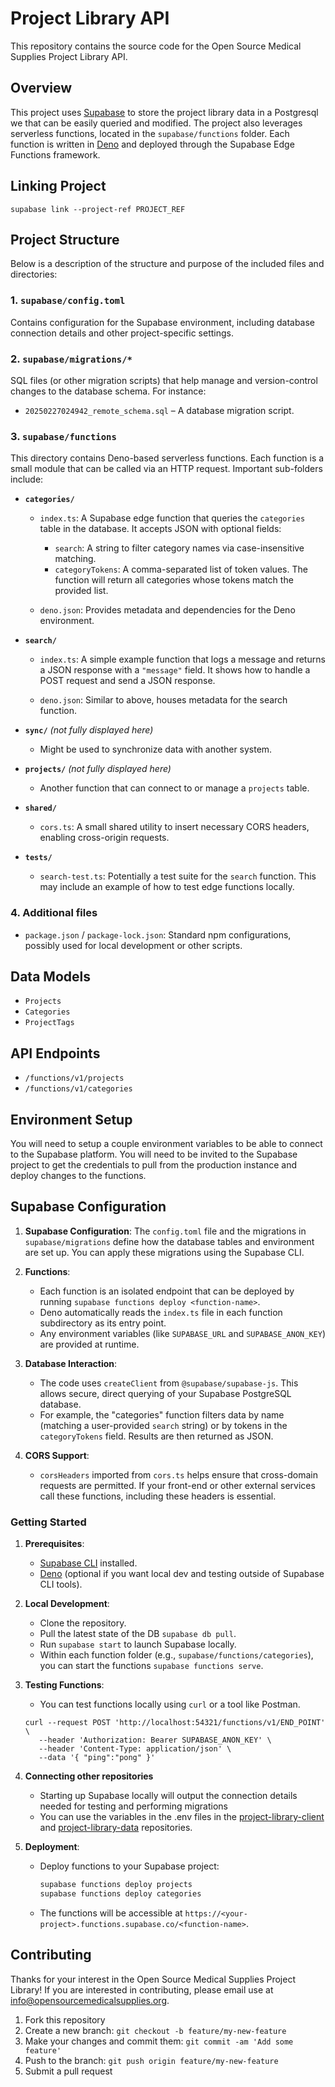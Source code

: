 # Project Library API

This repository contains the source code for the Open Source Medical Supplies Project Library API.

## Overview

This project uses [Supabase](https://supabase.com/) to store the project library data in a Postgresql we that can be easily queried and modified. The project also leverages serverless functions, located in the `supabase/functions` folder. Each function is written in [Deno](https://deno.land/) and deployed through the Supabase Edge Functions framework.

## Linking Project 

```
supabase link --project-ref PROJECT_REF
```

## Project Structure

Below is a description of the structure and purpose of the included files and directories:

### 1. `supabase/config.toml`
Contains configuration for the Supabase environment, including database connection details and other project-specific settings.

### 2. `supabase/migrations/*`
SQL files (or other migration scripts) that help manage and version-control changes to the database schema. For instance:
- `20250227024942_remote_schema.sql` – A database migration script.

### 3. `supabase/functions`
This directory contains Deno-based serverless functions. Each function is a small module that can be called via an HTTP request. Important sub-folders include:

- **`categories/`**
  - `index.ts`: A Supabase edge function that queries the `categories` table in the database. It accepts JSON with optional fields:
    - `search`: A string to filter category names via case-insensitive matching.
    - `categoryTokens`: A comma-separated list of token values. The function will return all categories whose tokens match the provided list.

  - `deno.json`: Provides metadata and dependencies for the Deno environment.

- **`search/`**
  - `index.ts`: A simple example function that logs a message and returns a JSON response with a `"message"` field. It shows how to handle a POST request and send a JSON response.

  - `deno.json`: Similar to above, houses metadata for the search function.

- **`sync/`** *(not fully displayed here)*
  - Might be used to synchronize data with another system.

- **`projects/`** *(not fully displayed here)*
  - Another function that can connect to or manage a `projects` table.

- **`shared/`**
  - `cors.ts`: A small shared utility to insert necessary CORS headers, enabling cross-origin requests.

- **`tests/`**
  - `search-test.ts`: Potentially a test suite for the `search` function. This may include an example of how to test edge functions locally.

### 4. Additional files
- `package.json` / `package-lock.json`: Standard npm configurations, possibly used for local development or other scripts.

## Data Models

- `Projects`
- `Categories`
- `ProjectTags`

## API Endpoints

- `/functions/v1/projects`
- `/functions/v1/categories`

## Environment Setup

You will need to setup a couple environment variables to be able to connect to the Supabase platform. You will need to be invited to the Supabase project to get the credentials to pull from the production instance and deploy changes to the functions.

## Supabase Configuration

1. **Supabase Configuration**: The `config.toml` file and the migrations in `supabase/migrations` define how the database tables and environment are set up. You can apply these migrations using the Supabase CLI.

2. **Functions**: 
   - Each function is an isolated endpoint that can be deployed by running `supabase functions deploy <function-name>`.
   - Deno automatically reads the `index.ts` file in each function subdirectory as its entry point.
   - Any environment variables (like `SUPABASE_URL` and `SUPABASE_ANON_KEY`) are provided at runtime.

3. **Database Interaction**:
   - The code uses `createClient` from `@supabase/supabase-js`. This allows secure, direct querying of your Supabase PostgreSQL database.
   - For example, the "categories" function filters data by name (matching a user-provided `search` string) or by tokens in the `categoryTokens` field. Results are then returned as JSON.

4. **CORS Support**:
   - `corsHeaders` imported from `cors.ts` helps ensure that cross-domain requests are permitted. If your front-end or other external services call these functions, including these headers is essential.

### Getting Started

1. **Prerequisites**:
   - [Supabase CLI](https://supabase.com/docs/guides/cli) installed.
   - [Deno](https://deno.land/) (optional if you want local dev and testing outside of Supabase CLI tools).

2. **Local Development**:
   - Clone the repository.
   - Pull the latest state of the DB `supabase db pull`.
   - Run `supabase start` to launch Supabase locally.
   - Within each function folder (e.g., `supabase/functions/categories`), you can start the functions `supabase functions serve`.

3. **Testing Functions**:
   - You can test functions locally using `curl` or a tool like Postman.
   ```Shell
   curl --request POST 'http://localhost:54321/functions/v1/END_POINT' \
      --header 'Authorization: Bearer SUPABASE_ANON_KEY' \
      --header 'Content-Type: application/json' \
      --data '{ "ping":"pong" }'
   ```

4. **Connecting other repositories**
    - Starting up Supabase locally will output the connection details needed for testing and performing migrations
    - You can use the variables in the .env files in the [project-library-client](https://github.com/Open-Source-Medical-Supplies/project-library-client) and [project-library-data](https://github.com/Open-Source-Medical-Supplies/project-library-data) repositories.

5. **Deployment**:
   - Deploy functions to your Supabase project:

     ```bash
     supabase functions deploy projects
     supabase functions deploy categories
     ```
   - The functions will be accessible at `https://<your-project>.functions.supabase.co/<function-name>`.

## Contributing

Thanks for your interest in the Open Source Medical Supplies Project Library! If you are interested in contributing, please email use at [info@opensourcemedicalsupplies.org](mailto:info@opensourcemedicalsupplies.org).

1. Fork this repository
2. Create a new branch: `git checkout -b feature/my-new-feature`
3. Make your changes and commit them: `git commit -am 'Add some feature'`
4. Push to the branch: `git push origin feature/my-new-feature`
5. Submit a pull request
